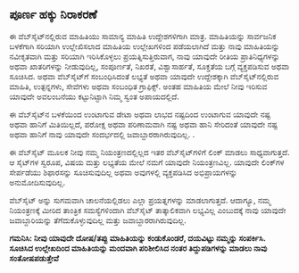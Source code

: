 ## ಪೂರ್ಣ ಹಕ್ಕು ನಿರಾಕರಣೆ

ಈ ವೆಬ್‌ಸೈಟ್‌ನಲ್ಲಿರುವ ಮಾಹಿತಿಯು ಸಾಮಾನ್ಯ ಮಾಹಿತಿ ಉದ್ದೇಶಗಳಿಗಾಗಿ ಮಾತ್ರ. ಮಾಹಿತಿಯನ್ನು ಸಾರ್ವಜನಿಕ ಬಳಕೆಗಾಗಿ ಸರಿಯಾಗಿ ಉಲ್ಲೇಖಿಸಲಾದ ಮಾಹಿತಿಯ ಉಲ್ಲೇಖಗಳಿಂದ ಪಡೆಯಲಾಗಿದೆ ಮತ್ತು ನಾವು ಮಾಹಿತಿಯನ್ನು ನವೀಕೃತವಾಗಿ ಮತ್ತು ಸರಿಯಾಗಿ ಇರಿಸಿಕೊಳ್ಳಲು ಪ್ರಯತ್ನಿಸುತ್ತಿರುವಾಗ, ನಾವು ಯಾವುದೇ ರೀತಿಯ ಪ್ರಾತಿನಿಧ್ಯಗಳನ್ನು ಅಥವಾ ಖಾತರಿಗಳನ್ನು ನೀಡುವುದಿಲ್ಲ, ಸಂಪೂರ್ಣತೆ, ನಿಖರತೆ, ವಿಶ್ವಾಸಾರ್ಹತೆ, ಸೂಕ್ತತೆಯ ಬಗ್ಗೆ ವ್ಯಕ್ತಪಡಿಸುವ ಅಥವಾ ಸೂಚಿಸಿದ. ಅಥವಾ ವೆಬ್‌ಸೈಟ್‌ಗೆ ಸಂಬಂಧಿಸಿದಂತೆ ಲಭ್ಯತೆ ಅಥವಾ ಯಾವುದೇ ಉದ್ದೇಶಕ್ಕಾಗಿ ವೆಬ್‌ಸೈಟ್‌ನಲ್ಲಿರುವ ಮಾಹಿತಿ, ಉತ್ಪನ್ನಗಳು, ಸೇವೆಗಳು ಅಥವಾ ಸಂಬಂಧಿತ ಗ್ರಾಫಿಕ್ಸ್. ಅಂತಹ ಮಾಹಿತಿಯ ಮೇಲೆ ನೀವು ಇರಿಸುವ ಯಾವುದೇ ಅವಲಂಬನೆಯು ಕಟ್ಟುನಿಟ್ಟಾಗಿ ನಿಮ್ಮ ಸ್ವಂತ ಅಪಾಯದಲ್ಲಿದೆ.

ಈ ವೆಬ್‌ಸೈಟ್‌ನ ಬಳಕೆಯಿಂದ ಉಂಟಾಗುವ ಡೇಟಾ ಅಥವಾ ಲಾಭದ ನಷ್ಟದಿಂದ ಉಂಟಾಗುವ ಯಾವುದೇ ನಷ್ಟ ಅಥವಾ ಹಾನಿಗೆ ಮಿತಿಯಿಲ್ಲದೆ, ಪರೋಕ್ಷ ಅಥವಾ ಪರಿಣಾಮವಾಗಿ ನಷ್ಟ ಅಥವಾ ಹಾನಿ ಸೇರಿದಂತೆ ಯಾವುದೇ ನಷ್ಟ ಅಥವಾ ಹಾನಿಗೆ ನಾವು ಯಾವುದೇ ಸಂದರ್ಭದಲ್ಲಿ ಜವಾಬ್ದಾರರಾಗಿರುವುದಿಲ್ಲ. .

ಈ ವೆಬ್‌ಸೈಟ್ ಮೂಲಕ ನೀವು ನಮ್ಮ ನಿಯಂತ್ರಣದಲ್ಲಿಲ್ಲದ ಇತರ ವೆಬ್‌ಸೈಟ್‌ಗಳಿಗೆ ಲಿಂಕ್ ಮಾಡಲು ಸಾಧ್ಯವಾಗುತ್ತದೆ. ಆ ಸೈಟ್‌ಗಳ ಸ್ವರೂಪ, ವಿಷಯ ಮತ್ತು ಲಭ್ಯತೆಯ ಮೇಲೆ ನಮಗೆ ಯಾವುದೇ ನಿಯಂತ್ರಣವಿಲ್ಲ. ಯಾವುದೇ ಲಿಂಕ್‌ಗಳ ಸೇರ್ಪಡೆಯು ಶಿಫಾರಸನ್ನು ಸೂಚಿಸುವುದಿಲ್ಲ ಅಥವಾ ಅವುಗಳಲ್ಲಿ ವ್ಯಕ್ತಪಡಿಸಿದ ಅಭಿಪ್ರಾಯಗಳನ್ನು ಅನುಮೋದಿಸುವುದಿಲ್ಲ.

ವೆಬ್‌ಸೈಟ್ ಅನ್ನು ಸುಗಮವಾಗಿ ಚಾಲನೆಯಲ್ಲಿಡಲು ಎಲ್ಲಾ ಪ್ರಯತ್ನಗಳನ್ನು ಮಾಡಲಾಗುತ್ತದೆ. ಆದಾಗ್ಯೂ, ನಮ್ಮ ನಿಯಂತ್ರಣಕ್ಕೆ ಮೀರಿದ ತಾಂತ್ರಿಕ ಸಮಸ್ಯೆಗಳಿಂದಾಗಿ ವೆಬ್‌ಸೈಟ್ ತಾತ್ಕಾಲಿಕವಾಗಿ ಲಭ್ಯವಿಲ್ಲ ಎಂಬುದಕ್ಕೆ ನಾವು ಯಾವುದೇ ಜವಾಬ್ದಾರಿಯನ್ನು ತೆಗೆದುಕೊಳ್ಳುವುದಿಲ್ಲ ಮತ್ತು ಜವಾಬ್ದಾರರಾಗಿರುವುದಿಲ್ಲ.

**ಗಮನಿಸಿ: ನೀವು ಯಾವುದೇ ದೋಷ/ತಪ್ಪು ಮಾಹಿತಿಯನ್ನು ಕಂಡುಕೊಂಡರೆ, ದಯವಿಟ್ಟು ನಮ್ಮನ್ನು ಸಂಪರ್ಕಿಸಿ. ಸೂಚಿಸಿದ ಉಲ್ಲೇಖದಿಂದ ಮಾಹಿತಿಯನ್ನು ಮಂದವಾಗಿ ಪರಿಶೀಲಿಸಿದ ನಂತರ ತಿದ್ದುಪಡಿಗಳನ್ನು ಮಾಡಲು ನಾವು ಸಂತೋಷಪಡುತ್ತೇವೆ**